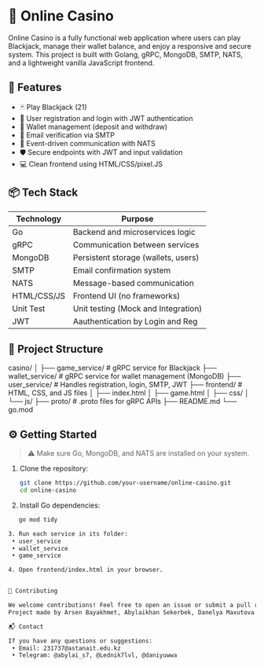 # 🎰 Online Casino

Online Casino is a fully functional web application where users can play Blackjack, manage their wallet balance, and enjoy a responsive and secure system. This project is built with Golang, gRPC, MongoDB, SMTP, NATS, and a lightweight vanilla JavaScript frontend.

## 🚀 Features

- 🃏 Play Blackjack (21)
- 👤 User registration and login with JWT authentication
- 💼 Wallet management (deposit and withdraw)
- 📧 Email verification via SMTP
- 💬 Event-driven communication with NATS
- 🛡 Secure endpoints with JWT and input validation
- 💻 Clean frontend using HTML/CSS/pixel.JS

## 📦 Tech Stack

| Technology | Purpose                            |
|------------|------------------------------------|
| Go         | Backend and microservices logic    |
| gRPC       | Communication between services     |
| MongoDB    | Persistent storage (wallets, users)|
| SMTP       | Email confirmation system          |
| NATS       | Message-based communication        |
| HTML/CSS/JS| Frontend UI (no frameworks)        |
| Unit Test  | Unit testing (Mock and Integration)|
| JWT        | Aauthentication by Login and Reg   |


## 📂 Project Structure
casino/
│
├── game_service/         # gRPC service for Blackjack
├── wallet_service/       # gRPC service for wallet management (MongoDB)
├── user_service/         # Handles registration, login, SMTP, JWT
├── frontend/             # HTML, CSS, and JS files
│   ├── index.html
│   ├── game.html
│   ├── css/
│   └── js/
├── proto/                # .proto files for gRPC APIs
├── README.md
└── go.mod


## ⚙️ Getting Started

> ⚠ Make sure Go, MongoDB, and NATS are installed on your system.

1. Clone the repository:
   ```bash
   git clone https://github.com/your-username/online-casino.git
   cd online-casino

2. Install Go dependencies:
```bash
   go mod tidy

3. Run each service in its folder:
 • user_service
 • wallet_service
 • game_service

4. Open frontend/index.html in your browser.


🤝 Contributing

We welcome contributions! Feel free to open an issue or submit a pull request.
Project made by Arsen Bayakhmet, Abylaikhan Sekerbek, Danelya Maxutova.

📬 Contact

If you have any questions or suggestions:
 • Email: 231737@astanait.edu.kz
 • Telegram: @abylai_s7, @Lednik7lvl, @daniyuwwa


